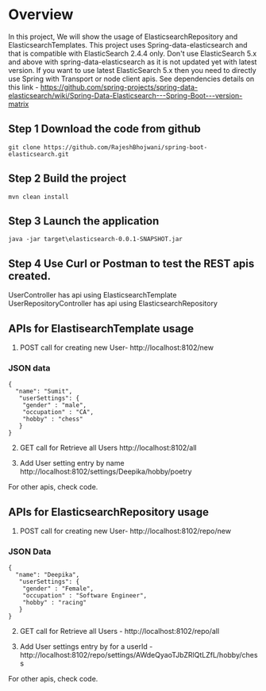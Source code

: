 
# Overview
In this project, We will show the usage of ElasticsearchRepository and ElasticsearchTemplates.
This project uses Spring-data-elasticsearch and that is compatible with ElasticSearch 2.4.4 only.
Don't use ElasticSearch 5.x and above with spring-data-elasticsearch as it is not updated yet with latest version. 
If you want to use latest ElasticSearch 5.x then you need to directly use Spring with Transport or node client apis.
See dependencies details on this link -
https://github.com/spring-projects/spring-data-elasticsearch/wiki/Spring-Data-Elasticsearch---Spring-Boot---version-matrix

## Step 1 Download the code from github
```git clone https://github.com/RajeshBhojwani/spring-boot-elasticsearch.git ```

## Step 2 Build the project
```mvn clean install```

## Step 3 Launch the application
```java -jar target\elasticsearch-0.0.1-SNAPSHOT.jar```

## Step 4  Use Curl or Postman to test the REST apis created. 
UserController has api using ElasticsearchTemplate
UserRepositoryController has api using ElasticsearchRepository

## APIs for ElastisearchTemplate usage
1. POST call for creating new User-
http://localhost:8102/new

### JSON data
```
{
  "name": "Sumit",
   "userSettings": {
   	"gender" : "male",
   	"occupation" : "CA",
   	"hobby" : "chess"
   }
}
```

2. GET call for Retrieve all Users
http://localhost:8102/all

3. Add User setting entry by name
http://localhost:8102/settings/Deepika/hobby/poetry

For other apis, check code.

## APIs for ElasticsearchRepository usage

1. POST call for creating new User-
http://localhost:8102/repo/new
### JSON Data
```
{
  "name": "Deepika",
   "userSettings": {
   	"gender" : "Female",
   	"occupation" : "Software Engineer",
   	"hobby" : "racing"
   }
}
```

2. GET call for Retrieve all Users -
http://localhost:8102/repo/all


3. Add User settings entry by for a userId -
http://localhost:8102/repo/settings/AWdeQyaoTJbZRlQtLZfL/hobby/chess

For other apis, check code.







